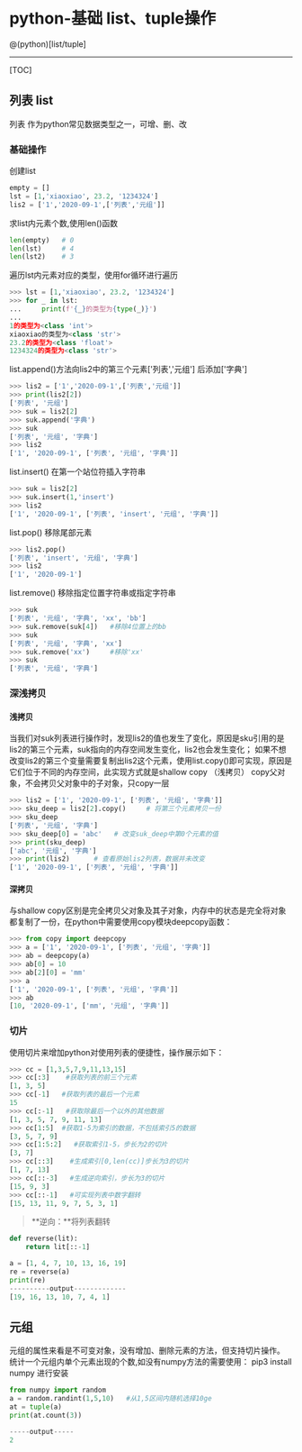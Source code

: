 # python-基础 list、tuple操作

@(python)[list/tuple]

------------
[TOC]

## 列表  list

列表 作为python常见数据类型之一，可增、删、改

### 基础操作
创建list
```python
empty = []
lst = [1,'xiaoxiao', 23.2, '1234324']
lis2 = ['1','2020-09-1',['列表','元组']]
```
求list内元素个数,使用len()函数
```python
len(empty)   # 0 
len(lst) 	 # 4
len(lst2)	 # 3
```
遍历lst内元素对应的类型，使用for循环进行遍历
```python
>>> lst = [1,'xiaoxiao', 23.2, '1234324']
>>> for _ in lst:
...     print(f'{_}的类型为{type(_)}')
...
1的类型为<class 'int'>
xiaoxiao的类型为<class 'str'>
23.2的类型为<class 'float'>
1234324的类型为<class 'str'>
```
list.append()方法向lis2中的第三个元素['列表','元组'] 后添加['字典']
```python
>>> lis2 = ['1','2020-09-1',['列表','元组']]
>>> print(lis2[2])
['列表', '元组']
>>> suk = lis2[2]
>>> suk.append('字典')
>>> suk
['列表', '元组', '字典']
>>> lis2
['1', '2020-09-1', ['列表', '元组', '字典']]
```
list.insert() 在第一个站位符插入字符串
```python
>>> suk = lis2[2]
>>> suk.insert(1,'insert')
>>> lis2
['1', '2020-09-1', ['列表', 'insert', '元组', '字典']]
```
list.pop() 移除尾部元素
```python
>>> lis2.pop()
['列表', 'insert', '元组', '字典']
>>> lis2
['1', '2020-09-1']
```
list.remove() 移除指定位置字符串或指定字符串
```python
>>> suk
['列表', '元组', '字典', 'xx', 'bb']
>>> suk.remove(suk[4])   #移除4位置上的bb
>>> suk
['列表', '元组', '字典', 'xx']
>>> suk.remove('xx')     #移除'xx'
>>> suk
['列表', '元组', '字典']
```

### 深浅拷贝
#### 浅拷贝
当我们对suk列表进行操作时，发现lis2的值也发生了变化，原因是sku引用的是lis2的第三个元素，suk指向的内存空间发生变化，lis2也会发生变化；
如果不想改变lis2的第三个变量需要复制出lis2这个元素，使用list.copy()即可实现，原因是它们位于不同的内存空间，此实现方式就是shallow copy （浅拷贝）
copy父对象，不会拷贝父对象中的子对象，只copy一层
```python
>>> lis2 = ['1', '2020-09-1', ['列表', '元组', '字典']]
>>> sku_deep = lis2[2].copy()     # 将第三个元素拷贝一份
>>> sku_deep 
['列表', '元组', '字典']
>>> sku_deep[0] = 'abc'   # 改变suk_deep中第0个元素的值
>>> print(sku_deep)
['abc', '元组', '字典']
>>> print(lis2)      # 查看原始lis2列表，数据并未改变
['1', '2020-09-1', ['列表', '元组', '字典']]
```
#### 深拷贝
与shallow copy区别是完全拷贝父对象及其子对象，内存中的状态是完全将对象都复制了一份，在python中需要使用copy模块deepcopy函数：
```python
>>> from copy import deepcopy
>>> a = ['1', '2020-09-1', ['列表', '元组', '字典']]
>>> ab = deepcopy(a)
>>> ab[0] = 10
>>> ab[2][0] = 'mm'
>>> a
['1', '2020-09-1', ['列表', '元组', '字典']]
>>> ab
[10, '2020-09-1', ['mm', '元组', '字典']]
```
### 切片
使用切片来增加python对使用列表的便捷性，操作展示如下：
```python
>>> cc = [1,3,5,7,9,11,13,15]
>>> cc[:3]    #获取列表的前三个元素
[1, 3, 5]
>>> cc[-1]   #获取列表的最后一个元素
15
>>> cc[:-1]   #获取除最后一个以外的其他数据
[1, 3, 5, 7, 9, 11, 13]
>>> cc[1:5]  #获取1-5为索引的数据，不包括索引5的数据
[3, 5, 7, 9]
>>> cc[1:5:2]   #获取索引1-5，步长为2的切片
[3, 7]
>>> cc[::3]    #生成索引[0,len(cc)]步长为3的切片
[1, 7, 13]
>>> cc[::-3]   #生成逆向索引，步长为3的切片
[15, 9, 3]  
>>> cc[::-1]   #可实现列表中数字翻转
[15, 13, 11, 9, 7, 5, 3, 1]
```
>**逆向：**将列表翻转

``` python
def reverse(lit):
    return lit[::-1]

a = [1, 4, 7, 10, 13, 16, 19]
re = reverse(a)
print(re)
----------output-------------
[19, 16, 13, 10, 7, 4, 1]
```


## 元组
元组的属性来看是不可变对象，没有增加、删除元素的方法，但支持切片操作。
统计一个元组内单个元素出现的个数,如没有numpy方法的需要使用：
pip3 install numpy 进行安装
```python
from numpy import random
a = random.randint(1,5,10)   #从1,5区间内随机选择10ge
at = tuple(a)
print(at.count(3))

-----output-----
2
```

